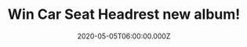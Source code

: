 ---
campaign-uuid: "c-85c1744d-740d-49ea-b9da-3b03c2f4c547"
type: "Competition"
category: "Music"
date: "2020-05-05T06:00:00.000Z"
end-date: "2020-06-05T23:59:00.000Z"
disable-form: false
is_promoted: false
has_entry_page: true
title: "Win Car Seat Headrest new album!"
competition-description: "<p>’Making A Door Less Open’ is the new album from Car Seat\
  \ Headrest and the first set of brand-new songs since 2016’s Teens Of Denial. Created\
  \ over the course of four years, ‘Making a Door Less Open’ is the result of a fruitful\
  \ “collaboration” between Car Seat Headrest, led by Will Toledo, and 1 Trait Danger,\
  \ a CSH electronic side project consisting of drummer Andrew Katz and Toledo’s alternative\
  \ persona, “Trait.”</p>\n<p>Click below and it could be yours.</p>\n"
hero-header: "Win Car Seat Headrest new album!"
terms-confirmation: "N/A"
banner-img: "https://assets.expresslyapp.com/asset-12229c51-624a-4d04-b30a-b770c514c6ec.jpg"
logo-left-href: "aaa.nme.com"
logo-left-image: "https://assets.expresslyapp.com/asset-cb935331-dfb3-41fe-8632-a9e12bb7b27c.jpg"
logo-left-title: "NMEAAA"
bg-image-hero: "https://assets.expresslyapp.com/asset-30b708c2-0012-49ab-b6ce-274e57e79c54.jpg"
bg-image-first: "https://assets.expresslyapp.com/asset-73576cd6-b531-46f4-ba6e-9101dad1fdea.jpg"
section1-content: "<p>’Making A Door Less Open' s the new album from Car Seat Headrest\
  \ . It sees Toledo embarking on new and imaginative roads to songwriting and recording,\
  \ placing emphasis on the individual songs, each with its own “special energy,”\
  \ rather than attempting to draw a coherent storyteller narrative through the album\
  \ as he has in the past , resulting in his most dynamic and open-ended work to date.</p>\n\
  <p>Click below for a chance to win.</p>\n"
entry-title: "Win Car Seat Headrest new album!"
entry-content: "<p>Enter the draw to win Car Seat Headrest new album by completing\
  \ the form below before 23:59 on the 5th of June 2020.</p>\n"
has-winner: false
prize-description: "Car Seat Headrest new album!"
special-conditions: "Multiple entries are allowed up to one every day.\r\n\r\nThis\
  \ competition is also available on: https://club.expressly.io/competitions/car-seat-headrest-album"
country-restrictions:
- "GB"
---